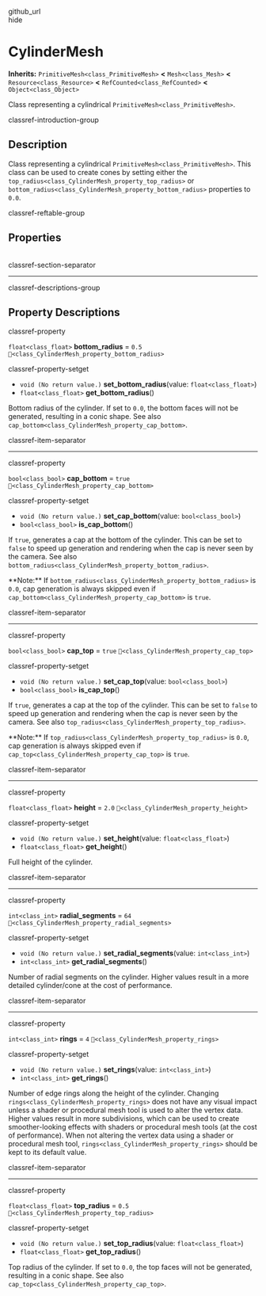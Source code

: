 github\_url  
hide

# CylinderMesh

**Inherits:** `PrimitiveMesh<class_PrimitiveMesh>` **&lt;**
`Mesh<class_Mesh>` **&lt;** `Resource<class_Resource>` **&lt;**
`RefCounted<class_RefCounted>` **&lt;** `Object<class_Object>`

Class representing a cylindrical `PrimitiveMesh<class_PrimitiveMesh>`.

classref-introduction-group

## Description

Class representing a cylindrical `PrimitiveMesh<class_PrimitiveMesh>`.
This class can be used to create cones by setting either the
`top_radius<class_CylinderMesh_property_top_radius>` or
`bottom_radius<class_CylinderMesh_property_bottom_radius>` properties to
`0.0`.

classref-reftable-group

## Properties

<table>
<tbody>
<tr>
</tr>
<tr>
</tr>
<tr>
</tr>
<tr>
</tr>
<tr>
</tr>
<tr>
</tr>
<tr>
</tr>
</tbody>
</table>

classref-section-separator

------------------------------------------------------------------------

classref-descriptions-group

## Property Descriptions

classref-property

`float<class_float>` **bottom\_radius** = `0.5`
`🔗<class_CylinderMesh_property_bottom_radius>`

classref-property-setget

-   `void (No return value.)` **set\_bottom\_radius**(value:
    `float<class_float>`)
-   `float<class_float>` **get\_bottom\_radius**()

Bottom radius of the cylinder. If set to `0.0`, the bottom faces will
not be generated, resulting in a conic shape. See also
`cap_bottom<class_CylinderMesh_property_cap_bottom>`.

classref-item-separator

------------------------------------------------------------------------

classref-property

`bool<class_bool>` **cap\_bottom** = `true`
`🔗<class_CylinderMesh_property_cap_bottom>`

classref-property-setget

-   `void (No return value.)` **set\_cap\_bottom**(value:
    `bool<class_bool>`)
-   `bool<class_bool>` **is\_cap\_bottom**()

If `true`, generates a cap at the bottom of the cylinder. This can be
set to `false` to speed up generation and rendering when the cap is
never seen by the camera. See also
`bottom_radius<class_CylinderMesh_property_bottom_radius>`.

\*\*Note:\*\* If
`bottom_radius<class_CylinderMesh_property_bottom_radius>` is `0.0`, cap
generation is always skipped even if
`cap_bottom<class_CylinderMesh_property_cap_bottom>` is `true`.

classref-item-separator

------------------------------------------------------------------------

classref-property

`bool<class_bool>` **cap\_top** = `true`
`🔗<class_CylinderMesh_property_cap_top>`

classref-property-setget

-   `void (No return value.)` **set\_cap\_top**(value:
    `bool<class_bool>`)
-   `bool<class_bool>` **is\_cap\_top**()

If `true`, generates a cap at the top of the cylinder. This can be set
to `false` to speed up generation and rendering when the cap is never
seen by the camera. See also
`top_radius<class_CylinderMesh_property_top_radius>`.

\*\*Note:\*\* If `top_radius<class_CylinderMesh_property_top_radius>` is
`0.0`, cap generation is always skipped even if
`cap_top<class_CylinderMesh_property_cap_top>` is `true`.

classref-item-separator

------------------------------------------------------------------------

classref-property

`float<class_float>` **height** = `2.0`
`🔗<class_CylinderMesh_property_height>`

classref-property-setget

-   `void (No return value.)` **set\_height**(value:
    `float<class_float>`)
-   `float<class_float>` **get\_height**()

Full height of the cylinder.

classref-item-separator

------------------------------------------------------------------------

classref-property

`int<class_int>` **radial\_segments** = `64`
`🔗<class_CylinderMesh_property_radial_segments>`

classref-property-setget

-   `void (No return value.)` **set\_radial\_segments**(value:
    `int<class_int>`)
-   `int<class_int>` **get\_radial\_segments**()

Number of radial segments on the cylinder. Higher values result in a
more detailed cylinder/cone at the cost of performance.

classref-item-separator

------------------------------------------------------------------------

classref-property

`int<class_int>` **rings** = `4` `🔗<class_CylinderMesh_property_rings>`

classref-property-setget

-   `void (No return value.)` **set\_rings**(value: `int<class_int>`)
-   `int<class_int>` **get\_rings**()

Number of edge rings along the height of the cylinder. Changing
`rings<class_CylinderMesh_property_rings>` does not have any visual
impact unless a shader or procedural mesh tool is used to alter the
vertex data. Higher values result in more subdivisions, which can be
used to create smoother-looking effects with shaders or procedural mesh
tools (at the cost of performance). When not altering the vertex data
using a shader or procedural mesh tool,
`rings<class_CylinderMesh_property_rings>` should be kept to its default
value.

classref-item-separator

------------------------------------------------------------------------

classref-property

`float<class_float>` **top\_radius** = `0.5`
`🔗<class_CylinderMesh_property_top_radius>`

classref-property-setget

-   `void (No return value.)` **set\_top\_radius**(value:
    `float<class_float>`)
-   `float<class_float>` **get\_top\_radius**()

Top radius of the cylinder. If set to `0.0`, the top faces will not be
generated, resulting in a conic shape. See also
`cap_top<class_CylinderMesh_property_cap_top>`.
